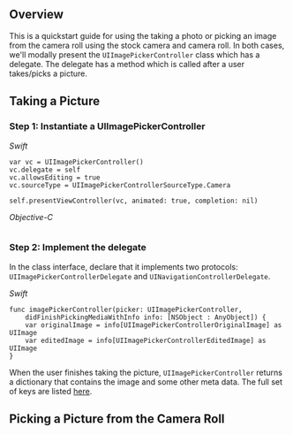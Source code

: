 ## Overview

This is a quickstart guide for using the taking a photo or picking an image from the camera roll using the stock camera and camera roll. In both cases, we'll modally present the `UIImagePickerController` class which has a delegate. The delegate has a method which is called after a user takes/picks a picture.

## Taking a Picture

### Step 1: Instantiate a UIImagePickerController

*Swift*
```
var vc = UIImagePickerController()
vc.delegate = self
vc.allowsEditing = true
vc.sourceType = UIImagePickerControllerSourceType.Camera

self.presentViewController(vc, animated: true, completion: nil)
```

*Objective-C*
```

```

### Step 2: Implement the delegate

In the class interface, declare that it implements two protocols: `UIImagePickerControllerDelegate` and `UINavigationControllerDelegate`.

*Swift*
```
func imagePickerController(picker: UIImagePickerController,
    didFinishPickingMediaWithInfo info: [NSObject : AnyObject]) {
    var originalImage = info[UIImagePickerControllerOriginalImage] as UIImage
    var editedImage = info[UIImagePickerControllerEditedImage] as UIImage
}
```

When the user finishes taking the picture, `UIImagePickerController` returns a dictionary that contains the image and some other meta data. The full set of keys are listed [here](https://developer.apple.com/library/prerelease/ios/documentation/UIKit/Reference/UIImagePickerControllerDelegate_Protocol/index.html#//apple_ref/doc/constant_group/Editing_Information_Keys).

## Picking a Picture from the Camera Roll
